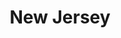 ---
title: "New Jersey"
hashtag: new-jersey
borders:
  - Atlantic Ocean
  - Delaware
  - New York
  - Pennsylvania
subdivision-of:
  - United States
tags:
  - State
  - United States
---